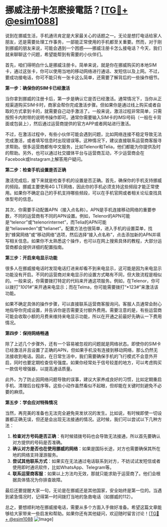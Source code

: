 # 挪威注册卡怎麽接電話？[[TG💪+ @esim1088](https://t.me/s/esim1088)]

说到在挪威生活，手机通讯肯定是大家最关心的话题之一。无论是想打电话给家人朋友，还是需要处理工作事务，一部能正常使用的手机都至关重要。然而，对于刚到挪威的朋友来说，可能会遇到一个困惑——挪威注册卡怎么接电话？今天，我们就来聊聊这个问题，希望能帮到有需要的小伙伴们。

首先，咱们得明白什么是挪威注册卡。简单来说，就是你在挪威购买的本地SIM卡，通过这张卡，你可以使用当地的移动网络进行通话、发短信以及上网。不过，要成功接电话，你可不能只有一张卡这么简单，还需要了解背后的一些操作细节。

**第一步：确保你的SIM卡已经激活**

当你拿到挪威的注册卡后，第一步是确认它是否已经激活。通常情况下，当你从正规渠道购买SIM卡时，商家会帮你完成激活步骤。但如果你是通过线上购买或者自取的方式拿到卡的，就需要自己动手激活了。一般来说，激活过程非常简单，只需按照卡内附带的说明书操作即可。通常你需要输入SIM卡的IMSI号码（一般在卡背面或包装上），然后通过运营商提供的官方APP或者网站进行激活。

不过，在激活过程中，有些小伙伴可能会遇到问题，比如网络连接不稳定导致无法完成激活，或者填写信息时出现错误等。这种情况下，建议直接联系运营商客服寻求帮助。很多运营商都有中文服务，比如Telenor和Telia，他们都能为你提供及时的帮助。另外，也可以通过社交媒体平台与运营商互动，不少运营商会在Facebook或Instagram上解答用户疑问。

**第二步：检查手机设置是否正确**

激活完成后，接下来就是检查手机的设置是否正确。首先，确保你的手机支持挪威的频段。挪威主要使用4G LTE网络，因此你的手机必须支持这些频段才能正常使用。如果你不确定自己的手机支持哪些频段，可以在手机官网或者相关论坛查找具体型号的信息。

其次，你需要手动配置APN（接入点名称）。APN是手机连接移动网络的重要参数，不同的运营商有不同的APN设置。例如，Telenor的APN可能是“telenor”或“telenorinternet”，而Telia的APN可能是“teliasweden”或“telianet”。配置方法也很简单，进入手机的设置菜单，找到“蜂窝网络”或“移动网络”选项，然后选择“接入点名称”，点击添加新的APN并填写相关信息。如果你不太熟悉这个操作，也可以在网上搜索具体的教程，大部分运营商都会提供详细的配置指南。

**第三步：开启来电显示功能**

很多人在挪威接电话时发现电话打进来却看不到来电显示，这可能是因为来电显示功能没有开启。不同的运营商对来电显示的设置方式略有不同，但大致流程是相似的。一般来说，你需要拨打特定的代码来开通这项服务。例如，在Telenor，你可以拨打“*100*1#”来开通来电显示；而在Telma，你可能需要拨打“*123#”来激活该功能。

如果不确定具体的操作步骤，可以直接联系运营商客服询问。客服人员通常会耐心地指导你完成设置，并告诉你是否需要支付额外费用。需要注意的是，有些运营商可能会收取小额的月费来维持来电显示功能，所以在开通之前最好先确认一下费用情况。

**第四步：保持网络畅通**

除了上述几个步骤外，还有一个容易被忽视的问题就是网络状态。即使你的SIM卡已经激活并且设置了正确的APN，但如果手机没有连接到移动网络，那么仍然无法接收到电话。因此，在日常生活中，我们需要确保手机的飞行模式不会意外开启，同时也要定期检查信号强度。如果你经常处于信号较差的地方，可以考虑购买一款信号增强器，以提高通话质量。

此外，为了防止因网络问题导致的误事，建议大家养成良好的习惯，比如定期重启手机、清理后台程序等。这些小动作虽然看似不起眼，但却能在关键时刻避免不必要的麻烦。

**第五步：学会应对特殊情况**

当然，再完美的准备也无法完全避免突发状况的发生。比如说，有时候即使一切设置都正确无误，但还是会出现无法接通的情况。这时候，我们可以尝试以下几种方法：

1. **检查对方号码是否正确**：有时候错拨号码也会导致无法接通，所以首先要确认对方提供的号码是否准确。
2. **确认对方是否也在使用挪威的网络**：如果是国际长途，对方也需要确保其所在地的网络支持漫游服务。
3. **尝试其他联系方式**：如果实在无法通过电话联系到对方，不妨试试发短信或者使用即时通讯软件，比如WhatsApp、Telegram等。
4. **联系运营商客服**：如果以上方法均无效，那就只能求助于运营商了。他们会根据具体情况为你排查故障。

最后还要提醒大家一句，无论是在挪威还是其他国家，安全始终是第一位的。当遇到紧急情况时，记得第一时间拨打当地的急救电话（如挪威的112）。

总之，要想顺利地在挪威接电话，需要从多个方面入手做好准备。希望这篇文章能够给大家带来一些启发和帮助。如果你还有其他疑问，欢迎随时留言讨论！[[TG💪+ @esim1088](https://t.me/s/esim1088) ![Image](https://i.postimg.cc/4NQfJmqS/Snipaste-2025-05-13-00-14-12.png)]